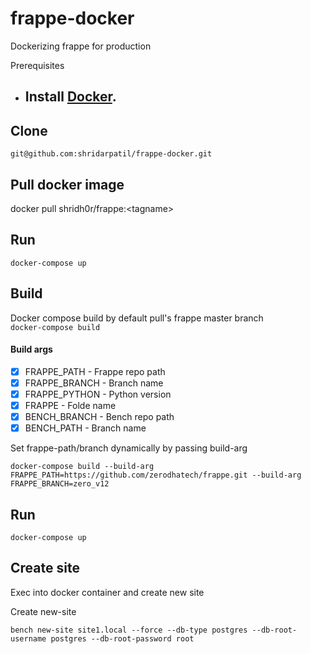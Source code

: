 # frappe-docker
Dockerizing frappe for production

Prerequisites
- ## Install <a href="http://recordit.co/" target="_blank">**Docker**</a>. 

## Clone 
```git@github.com:shridarpatil/frappe-docker.git```

## Pull docker image
docker pull shridh0r/frappe:\<tagname\>

## Run
```docker-compose up```

## Build
Docker compose build by default pull's frappe master branch </br>
``` docker-compose build ```

#### Build args
  - [x] FRAPPE_PATH - Frappe repo path  
  - [x] FRAPPE_BRANCH - Branch name
  - [x] FRAPPE_PYTHON - Python version
  - [x] FRAPPE - Folde name
  - [x] BENCH_BRANCH - Bench repo path
  - [x] BENCH_PATH - Branch name

Set frappe-path/branch dynamically by passing build-arg
```
docker-compose build --build-arg FRAPPE_PATH=https://github.com/zerodhatech/frappe.git --build-arg FRAPPE_BRANCH=zero_v12
```

## Run
```docker-compose up```

## Create site
Exec into docker container and create new site

Create new-site
```
bench new-site site1.local --force --db-type postgres --db-root-username postgres --db-root-password root
```
